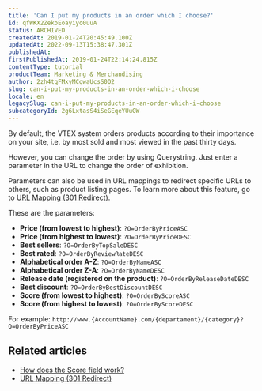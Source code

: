 ```yaml
---
title: 'Can I put my products in an order which I choose?'
id: qfWKX2ZekoEoayiyo0uuA
status: ARCHIVED
createdAt: 2019-01-24T20:45:49.100Z
updatedAt: 2022-09-13T15:38:47.301Z
publishedAt: 
firstPublishedAt: 2019-01-24T22:14:24.815Z
contentType: tutorial
productTeam: Marketing & Merchandising
author: 2zh4tqFMxyMCgwaUcsS0O2
slug: can-i-put-my-products-in-an-order-which-i-choose
locale: en
legacySlug: can-i-put-my-products-in-an-order-which-i-choose
subcategoryId: 2g6LxtasS4iSeGEqeYUuGW
---
```


By default, the VTEX system orders products according to their importance on your site, i.e. by most sold and most viewed in the past thirty days.

However, you can change the order by using Querystring. Just enter a parameter in the URL to change the order of exhibition.

Parameters can also be used in URL mappings to redirect specific URLs to others, such as product listing pages. To learn more about this feature, go to [URL Mapping (301 Redirect)](https://help.vtex.com/en/tutorial/mapeamento-de-urls-redirectimento-301--frequentlyAskedQuestions_623).

These are the parameters:

- __Price (from lowest to highest)__: `?O=OrderByPriceASC`
- __Price (from highest to lowest)__: `?O=OrderByPriceDESC`
- __Best sellers__: `?O=OrderByTopSaleDESC`
- __Best rated__: `?O=OrderByReviewRateDESC`
- __Alphabetical order A-Z__: `?O=OrderByNameASC`
- __Alphabetical order Z-A__: `?O=OrderByNameDESC`
- __Release date (registered on the product)__: `?O=OrderByReleaseDateDESC`
- __Best discount__: `?O=OrderByBestDiscountDESC`
- __Score (from lowest to highest)__: `?O=OrderByScoreASC`
- __Score (from highest to lowest)__: `?O=OrderByScoreDESC`

For example: `http://www.{AccountName}.com/{departament}/{category}?O=OrderByPriceASC`

## Related articles
- [How does the Score field work?](https://help.vtex.com/en/tutorial/como-funciona-o-campo-score--1BUZC0mBYEEIUgeQYAKcae?&utm_source=autocomplete)
- [URL Mapping (301 Redirect)](https://help.vtex.com/en/tutorial/mapeamento-de-urls-redirecionamento-301--frequentlyAskedQuestions_623)

